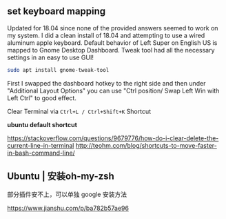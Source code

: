 ## set keyboard mapping

Updated for 18.04 since none of the provided answers seemed to work on my system. 
I did a clean install of 18.04 and attempting to use a wired aluminum apple keyboard. 
Default behavior of Left Super on English US is mapped to Gnome Desktop Dashboard. 
Tweak tool had all the necessary settings in an easy to use GUI!

```bash
sudo apt install gnome-tweak-tool
```
First I swapped the dashboard hotkey to the right side and then under "Additional Layout Options" 
you can use "Ctrl position/ Swap Left Win with Left Ctrl" to good effect.

Clear Terminal via `Ctrl+L / Ctrl+Shift+K` Shortcut

**ubuntu default shortcut**

https://stackoverflow.com/questions/9679776/how-do-i-clear-delete-the-current-line-in-terminal
http://teohm.com/blog/shortcuts-to-move-faster-in-bash-command-line/

## Ubuntu | 安装oh-my-zsh

部分插件安不上，可以单独 google 安装方法

https://www.jianshu.com/p/ba782b57ae96


